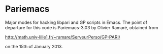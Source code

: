 Pariemacs
========

Major modes for hacking libpari and GP scripts in Emacs.  The point of
departure for this code is Pariemacs-3.03 by Olivier Ramaré, obtained
from

  http://math.univ-lille1.fr/~ramare/ServeurPerso/GP-PARI/

on the 15th of January 2013.
